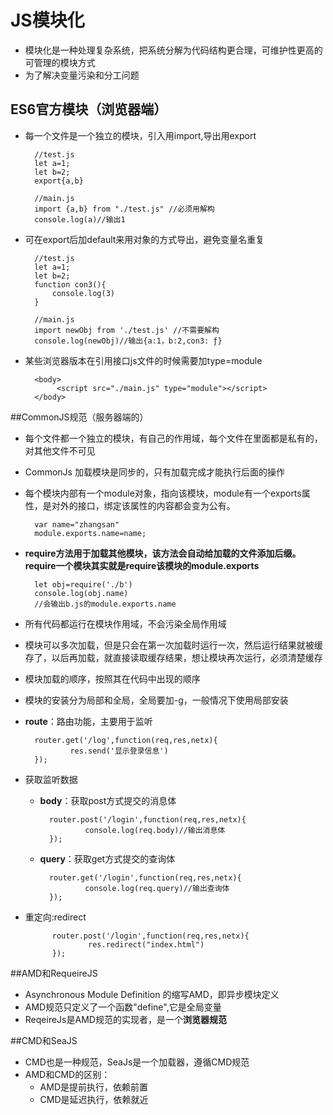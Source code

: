 # JS模块化
- 模块化是一种处理复杂系统，把系统分解为代码结构更合理，可维护性更高的可管理的模块方式 
- 为了解决变量污染和分工问题

## ES6官方模块（浏览器端）
- 每一个文件是一个独立的模块，引入用import,导出用export
		
		//test.js
		let a=1;
		let b=2;
		export{a,b}
		
		//main.js
		import {a,b} from "./test.js" //必须用解构
		console.log(a)//输出1

- 可在export后加default来用对象的方式导出，避免变量名重复

		//test.js
		let a=1;
		let b=2;
		function con3(){
		    console.log(3)
		}
		
		//main.js
		import newObj from './test.js' //不需要解构
		console.log(newObj)//输出{a:1，b:2,con3: ƒ}

- 某些浏览器版本在引用接口js文件的时候需要加type=module

		<body>
   			 <script src="./main.js" type="module"></script>
		</body>

##CommonJS规范（服务器端的）
- 每个文件都一个独立的模块，有自己的作用域，每个文件在里面都是私有的，对其他文件不可见
- CommonJs 加载模块是同步的，只有加载完成才能执行后面的操作
- 每个模块内部有一个module对象，指向该模块，module有一个exports属性，是对外的接口，绑定该属性的内容都会变为公有。
	 	
		var name="zhangsan"
	    module.exports.name=name;
	


- **require方法用于加载其他模块，该方法会自动给加载的文件添加后缀。require一个模块其实就是require该模块的module.exports**
 
		let obj=require('./b')	
		console.log(obj.name)
	    //会输出b.js的module.exports.name

- 所有代码都运行在模块作用域，不会污染全局作用域
- 模块可以多次加载，但是只会在第一次加载时运行一次，然后运行结果就被缓存了，以后再加载，就直接读取缓存结果，想让模块再次运行，必须清楚缓存
- 模块加载的顺序，按照其在代码中出现的顺序
- 模块的安装分为局部和全局，全局要加-g，一般情况下使用局部安装	

- **route**：路由功能，主要用于监听	
		
		router.get('/log',function(req,res,netx){
				res.send('显示登录信息')
		});
- 获取监听数据
	- **body**：获取post方式提交的消息体

			router.post('/login',function(req,res,netx){
					console.log(req.body)//输出消息体
			});
			
	- **query**：获取get方式提交的查询体
		
			router.get('/login',function(req,res,netx){
					console.log(req.query)//输出查询体
			});
- 重定向:redirect
			
			router.post('/login',function(req,res,netx){
					res.redirect("index.html")
			});		


##AMD和RequeireJS
- Asynchronous Module Definition 的缩写AMD，即异步模块定义
- AMD规范只定义了一个函数"define",它是全局变量
- ReqeireJs是AMD规范的实现者，是一个**浏览器规范**

##CMD和SeaJS
- CMD也是一种规范，SeaJs是一个加载器，遵循CMD规范
- AMD和CMD的区别：
	- AMD是提前执行，依赖前置
	- CMD是延迟执行，依赖就近				
	